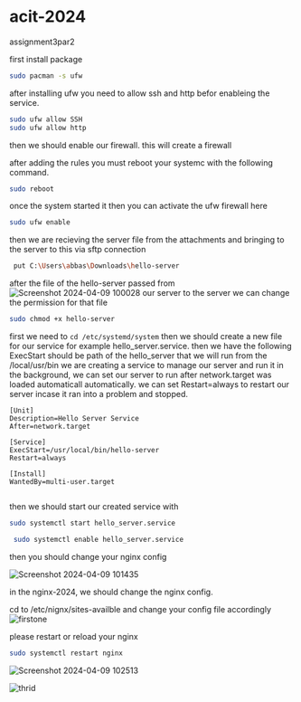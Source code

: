# acit-2024
assignment3par2

first install package

``` bash 
sudo pacman -s ufw
```

after installing ufw you need to allow ssh and http befor enableing the service.


```bash
sudo ufw allow SSH
sudo ufw allow http
```
then we should enable our firewall. this will create a firewall

after adding the rules you must reboot your systemc with the following command. 

```bash
sudo reboot
```

once the system started it then you can activate the ufw firewall here


```bash
sudo ufw enable
```

then we are recieving the server file from the attachments and bringing to the server to this via sftp connection




```bash 
 put C:\Users\abbas\Downloads\hello-server
```

after the file of the hello-server passed from ![Screenshot 2024-04-09 100028](https://github.com/Sabbasnia/acit-2024/assets/148383173/899899cb-0ed8-4e22-8e37-a7f8a6cc35a0)
our server to the server we can change the permission for that file 


```bash
sudo chmod +x hello-server
```
first we need to ```cd /etc/systemd/system```
then we should create a new file for our service for example hello_server.service.
then we have the following 
ExecStart should be path of the hello_server that we will run from the /local/usr/bin
we are creating a service to manage our server and run it in the background, we can set our server to run after network.target was loaded automaticall automatically.
we can set Restart=always to restart our server incase it ran into a problem and stopped.

```
[Unit]
Description=Hello Server Service
After=network.target

[Service]
ExecStart=/usr/local/bin/hello-server
Restart=always

[Install]
WantedBy=multi-user.target


```
then we should start our created service  with 
``` bash
sudo systemctl start hello_server.service
```
```bash
 sudo systemctl enable hello_server.service
```
then you should change your nginx config



![Screenshot 2024-04-09 101435](https://github.com/Sabbasnia/acit-2024/assets/148383173/fa31bb51-e412-48a1-9474-a1f36db19d4c)


in the nginx-2024, we should change the nginx config.

cd to /etc/nignx/sites-availble and change your config file accordingly
![firstone](https://github.com/Sabbasnia/acit-2024/assets/148383173/c7e572ac-250b-4782-81de-02b1df50fbb3)


please restart or reload your nginx
```bash
sudo systemctl restart nginx
```

![Screenshot 2024-04-09 102513](https://github.com/Sabbasnia/acit-2024/assets/148383173/d420193d-d27f-47a5-b098-1382dafa8358)



![thrid](https://github.com/Sabbasnia/acit-2024/assets/148383173/3f48876e-e64f-4fec-a8a9-414cbc5bd11e)





